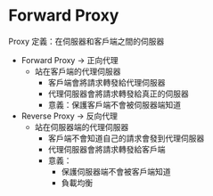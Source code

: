 # Forward Proxy

Proxy 定義：在伺服器和客戶端之間的伺服器

- Forward Proxy -> 正向代理
    - 站在客戶端的代理伺服器
        - 客戶端會將請求轉發給代理伺服器
        - 代理伺服器會將請求轉發給真正的伺服器
        - 意義：保護客戶端不會被伺服器端知道
- Reverse Proxy -> 反向代理
    - 站在伺服器端的代理伺服器
        - 客戶端不會知道自己的請求會發到代理伺服器
        - 代理伺服器會將請求轉發給客戶端
        - 意義：
            - 保護伺服器端不會被客戶端知道
            - 負載均衡 
